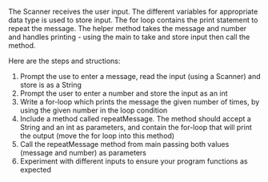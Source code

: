 The Scanner receives the user input. The different variables for appropriate data type is used to store input. The for loop contains the print statement to repeat the message. The helper method takes the message and number and handles printing - using the main to take and store input then call the method.

Here are the steps and structions:
1. Prompt the use to enter a message, read the input (using a Scanner) and store is as a String
2. Prompt the user to enter a number and store the input as an int
3. Write a for-loop which prints the message the given number of times, by using the given number in the loop condition
4. Include a method called repeatMessage. The method should accept a String and an int as parameters, and contain the for-loop that will print the output (move the for loop into this method)
5. Call the repeatMessage method from main passing both values (message and number) as parameters
6. Experiment with different inputs to ensure your program functions as expected
